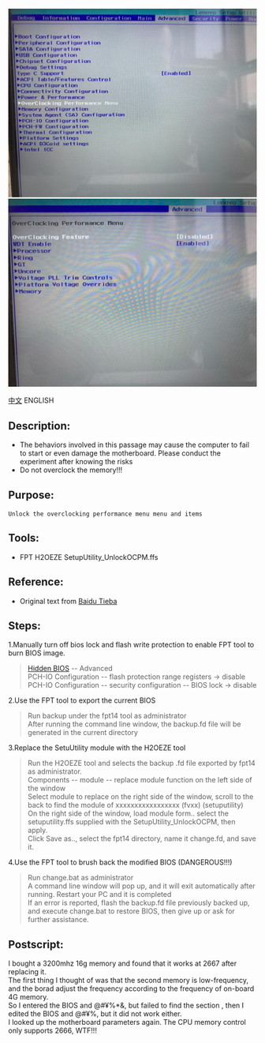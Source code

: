 ![2](Results/2.png)
![3](Results/3.png)

[中文](./readme.md)
ENGLISH

## Description:
* The behaviors involved in this passage may cause the computer to fail to start or even damage the motherboard. Please conduct the experiment after knowing the risks
* Do not overclock the memory!!!

## Purpose:
	Unlock the overclocking performance menu menu and items

## Tools:
* FPT H2OEZE SetupUtility_UnlockOCPM.ffs

## Reference:
* Original text from [Baidu Tieba](https://tieba.baidu.com/p/6118801225) 

## Steps:
1.Manually turn off bios lock and flash write protection to enable FPT tool to burn BIOS image.  

> [Hidden BIOS](https://user-images.githubusercontent.com/50404193/104993733-3b1b4280-5a5e-11eb-8916-a977c8b0d54c.jpg) -- Advanced  
> PCH-IO Configuration -- flash protection range registers -> disable  
> PCH-IO Configuration -- security configuration -- BIOS lock -> disable  

2.Use the FPT tool to export the current BIOS

> Run backup under the fpt14 tool as administrator  
> After running the command line window, the backup.fd file will be generated in the current directory

3.Replace the SetuUtility module with the H2OEZE tool

> Run the H2OEZE tool and selects the backup .fd file exported by fpt14 as administrator.    
> Components -- module -- replace module function on the left side of the window  
> Select module to replace on the right side of the window, scroll to the back to find the module of xxxxxxxxxxxxxxxxx (fvxx) (setuputility)  
> On the right side of the window, load module form.. select the setuputility.ffs supplied with the SetupUtility_UnlockOCPM, then apply.  
> Click Save as.., select the fpt14 directory, name it change.fd, and save it. 

4.Use the FPT tool to brush back the modified BIOS (DANGEROUS!!!)

> Run change.bat as administrator   
> A command line window will pop up, and it will exit automatically after running. Restart your PC and it is completed  
> If an error is reported, flash the backup.fd file previously backed up, and execute change.bat to restore BIOS, then give up or ask for further assistance.    

## Postscript:
I bought a 3200mhz 16g memory and found that it works at 2667 after replacing it.  
The first thing I thought of was that the second memory is low-frequency, and the borad adjust the frequency according to the frequency of on-board 4G memory.  
So I entered the BIOS and @#¥%*&, but failed to find the section , then I edited the BIOS and @#¥%, but it did not work either.  
I looked up the motherboard parameters again. The CPU memory control only supports 2666, WTF!!!